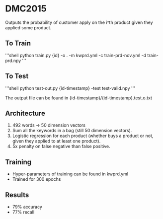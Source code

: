 DMC2015
=============
Outputs the probability of customer apply on the i^th product given
they applied some product.

## To Train
'''shell
python train.py {id} -o . -m kwprd.yml -c train-prd-nov.yml -d train-prd.npy
'''

## To Test
'''shell
python test-out.py {id-timestamp} -test test-valid.npy
'''

The output file can be found in {id-timestamp}/{id-timestamp}.test.o.txt

## Architecture
1. 492 words -> 50 dimension vectors
2. Sum all the keywords in a bag (still 50 dimension vectors).
3. Logistic regression for each product (whether buys a product or not,
given they applied to at least one product).
4. 5x penalty on false negative than false positive.

## Training
* Hyper-parameters of training can be found in kwprd.yml
* Trained for 300 epochs

## Results
* 79% accuracy
* 77% recall